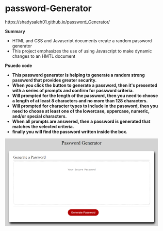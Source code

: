 # password-Generator
https://shadysaleh01.github.io/password_Generator/

<strong>Summary</strong>
<ul>
  <li>HTML and CSS and Javascript documents create a random password generator</li>
  <li>This project emphasizes the use of using Javascript to make dynamic changes to an HMTL document</li>
</ul>

<strong>Psuedo code</srtong>
<ul>
  <li>This password generator is helping to generate a random strong password that provides greater security.
</li>
  <li>When you click the button to generate a password, then it's presented with a series of prompts and confirm for password criteria.
</li>
  <li>Will prompted for the length of the password, then you need to choose a length of at least 8 characters and no more than 128 characters.
</li>
  <li>Will prompted for character types to include in the password, then you need to choose at least one of the lowercase, uppercase, numeric, and/or special characters.
</li>
  <li>When all prompts are answered, then a password is generated that matches the selected criteria.
</li>
  <li>finally you will find the password written inside the box.
</li>
</ul>

<img src="image/screenShot.PNG">
